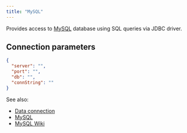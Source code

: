 ```yaml
---
title: "MySQL"
---
```


Provides access to [MySQL](https://www.mysql.com/) database using SQL queries
via JDBC driver.

## Connection parameters

```json
{
  "server": "",
  "port": "",
  "db": "",
  "connString": ""
}
```

See also:

* [Data connection](../data-connection.md)
* [MySQL](https://www.mysql.com/)
* [MySQL Wiki](https://ru.wikipedia.org/wiki/MySQL)
